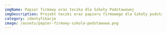 ```yaml
---
imgName: Papier firmowy oraz teczka dla Szkoły Podstawowej
imgDescription: Projekt teczki oraz papieru firmowego dla Szkoły podstawowej
category: identyfikacje
image: /assets/papier-firmowy-szkola-podstawowa.png
---
```

